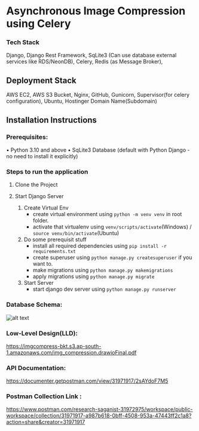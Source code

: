 # Asynchronous Image Compression using Celery

### Tech Stack
Django, Django Rest Framework, SqLite3 (Can use database external services like RDS/NeonDB), Celery, Redis (as Message Broker),

## Deployment Stack
AWS EC2, AWS S3 Bucket, Nginx, GitHub, Gunicorn, Supervisor(for celery configuration), Ubuntu, Hostinger Domain Name(Subdomain)


## Installation Instructions

### Prerequisites:
• Python 3.10 and above
• SqLite3 Database (default with Python Django - no need to install it explicitly)


### Steps to run the application
1) Clone the Project
   
2) Start Django Server 
   1) Create Virtual Env
      - create virtual environment using `python -m venv venv` in root folder.
      - activate that virtualenv using `venv/scripts/activate`(Windows) / `source venv/bin/activate`(Ubuntu)
   2) Do some prerequisit stuff
      - install all required dependencies using `pip install -r requirements.txt`
      - create superuser using `python manage.py createsuperuser` if you want to.
      - make migrations using `python manage.py makemigrations`
      - apply migrations using `python manage.py migrate`
    3) Start Server
       - start django dev server using `python manage.py runserver`


### Database Schema:
![alt text](https://imgcompress-bkt.s3.ap-south-1.amazonaws.com/DBSchema.png)

### Low-Level Design(LLD):
https://imgcompress-bkt.s3.ap-south-1.amazonaws.com/img_compression.drawioFinal.pdf


### API Documentation:
https://documenter.getpostman.com/view/31971917/2sAYdoF7M5


###  Postman Collection Link :
https://www.postman.com/research-saganist-31972975/workspace/public-workspace/collection/31971917-a987b618-0bff-4508-953a-47443ff2c1a8?action=share&creator=31971917
